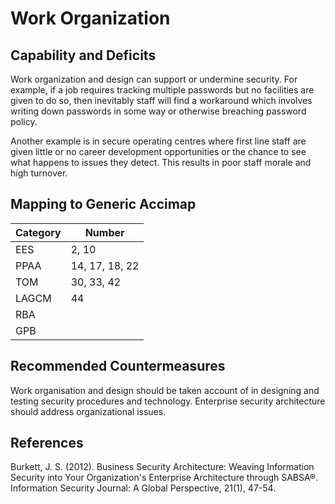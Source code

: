 # Work Organization

## Capability and Deficits

Work organization and design can support or undermine security.  For example, if a job requires tracking multiple passwords but no facilities are given to do so, then inevitably
staff will find a workaround which involves writing down passwords in some way or otherwise breaching password policy. 

Another example is  in secure operating centres where first line staff are given little or no career development opportunities or the chance to see what happens to issues they
detect.  This results in poor staff morale and high turnover.


## Mapping to Generic Accimap

|Category | Number |
| --- | --- |
|EES     |  2, 10    |
|PPAA  | 14, 17, 18, 22|
|TOM   |30, 33, 42|
|LAGCM |44|
|RBA   ||
|GPB   ||


## Recommended Countermeasures

Work organisation and design should be taken account of in designing and testing security procedures and technology.  Enterprise security architecture should address organizational issues.

## References
Burkett, J. S. (2012). Business Security Architecture: Weaving Information Security into Your Organization's Enterprise Architecture through SABSA®. Information Security Journal: A Global Perspective, 21(1), 47-54.

